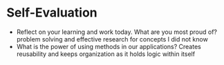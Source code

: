 # Self-Evaluation

- Reflect on your learning and work today. What are you most proud of?
    problem solving and effective research for concepts I did not know
- What is the power of using methods in our applications?
    Creates reusability and keeps organization as it holds logic within itself